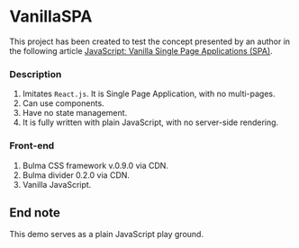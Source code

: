 # VanillaSPA

This project has been created to test the concept presented by an author in the following article [JavaScript: Vanilla Single Page Applications (SPA)](https://medium.com/better-programming/js-vanilla-script-spa-1b29b43ea475).

### Description

1. Imitates `React.js`. It is Single Page Application, with no multi-pages.
1. Can use components.
1. Have no state management.
1. It is fully written with plain JavaScript, with no server-side rendering.

### Front-end

1. Bulma CSS framework v.0.9.0 via CDN.
1. Bulma divider 0.2.0 via CDN.
1. Vanilla JavaScript.

## End note

This demo serves as a plain JavaScript play ground.
